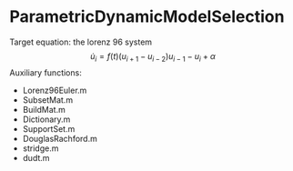 # ParametricDynamicModelSelection
Target equation: the lorenz 96 system 
$$\dot{u}_{i} =f(t) ( u_{i+1} - u_{i-2} )  u_{i-1} - u_{i} + \alpha$$
Auxiliary functions:
* Lorenz96Euler.m
* SubsetMat.m
* BuildMat.m
* Dictionary.m
* SupportSet.m
* DouglasRachford.m
* stridge.m
* dudt.m
